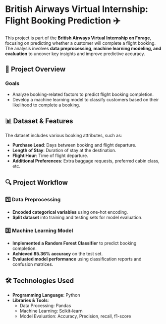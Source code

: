 # British Airways Virtual Internship: Flight Booking Prediction ✈️  

This project is part of the **British Airways Virtual Internship on Forage**, focusing on predicting whether a customer will complete a flight booking. The analysis involves **data preprocessing, machine learning modeling, and evaluation** to uncover key insights and improve predictive accuracy.  

## 📌 Project Overview  
### Goals  
- Analyze booking-related factors to predict flight booking completion.  
- Develop a machine learning model to classify customers based on their likelihood to complete a booking.   

## 📊 Dataset & Features  
The dataset includes various booking attributes, such as:  
- **Purchase Lead**: Days between booking and flight departure.  
- **Length of Stay**: Duration of stay at the destination.  
- **Flight Hour**: Time of flight departure.  
- **Additional Preferences**: Extra baggage requests, preferred cabin class, etc.  

## 🔍 Project Workflow  
### 1️⃣ Data Preprocessing  
- **Encoded categorical variables** using one-hot encoding.  
- **Split dataset** into training and testing sets for model evaluation.  


### 3️⃣ Machine Learning Model  
- **Implemented a Random Forest Classifier** to predict booking completion.  
- **Achieved 85.36% accuracy** on the test set.  
- **Evaluated model performance** using classification reports and confusion matrices.  


## 🛠 Technologies Used  
- **Programming Language**: Python  
- **Libraries & Tools**:  
  - Data Processing: Pandas
  - Machine Learning: Scikit-learn  
  - Model Evaluation: Accuracy, Precision, recall, f1-score 
